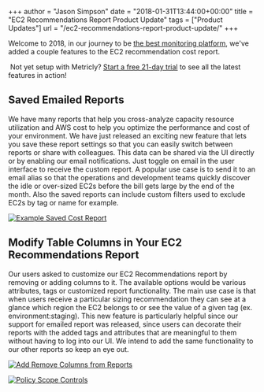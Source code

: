 +++
author = "Jason Simpson"
date = "2018-01-31T13:44:00+00:00"
title = "EC2 Recommendations Report Product Update"
tags = ["Product Updates"]
url = "/ec2-recommendations-report-product-update/"
+++

Welcome to 2018, in our journey to be [the best monitoring platform](https://www.metricly.com/product), we've added a couple features to the EC2 recommendation cost report.

 Not yet setup with Metricly? [Start a free 21-day trial](https://www.metricly.com/signup) to see all the latest features in action!

Saved Emailed Reports
---------------------

We have many reports that help you cross-analyze capacity resource utilization and AWS cost to help you optimize the performance and cost of your environment. We have just released an exciting new feature that lets you save these report settings so that you can easily switch between reports or share with colleagues. This data can be shared via the UI directly or by enabling our email notifications. Just toggle on email in the user interface to receive the custom report. A popular use case is to send it to an email alias so that the operations and development teams quickly discover the idle or over-sized EC2s before the bill gets large by the end of the month. Also the saved reports can include custom filters used to exclude EC2s by tag or name for example.

[![Example Saved Cost Report](https://www.metricly.com/wp-content/uploads/2018/02/SavedCostReport.png)](https://www.metricly.com/wp-content/uploads/2018/02/SavedCostReport.png)

Modify Table Columns in Your EC2 Recommendations Report
-------------------------------------------------------

Our users asked to customize our EC2 Recommendations report by removing or adding columns to it. The available options would be various attributes, tags or customized report functionality. The main use case is that when users receive a particular sizing recommendation they can see at a glance which region the EC2 belongs to or see the value of a given tag (ex. environment:staging). This new feature is particularly helpful since our support for emailed report was released, since users can decorate their reports with the added tags and attributes that are meaningful to them without having to log into our UI. We intend to add the same functionality to our other reports so keep an eye out.

[![Add Remove Columns from Reports](https://www.metricly.com/wp-content/uploads/2018/02/AddRemoveColumns-1024x410.png)](https://www.metricly.com/wp-content/uploads/2018/02/AddRemoveColumns.png)

[![Policy Scope Controls](https://www.metricly.com/wp-content/uploads/2018/02/NewScope-Controls-1024x538.png)](https://www.metricly.com/wp-content/uploads/2018/02/NewScope-Controls.png)